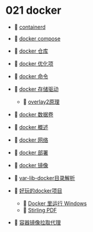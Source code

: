 # 021 docker

* 📄 [containerd ](021%20docker/containerd%20.md)
* 📄 [docker compose](021%20docker/docker%20compose.md)
* 📄 [docker 仓库](021%20docker/docker%20仓库.md)
* 📄 [docker 优化项](021%20docker/docker%20优化项.md)
* 📄 [docker 命令](021%20docker/docker%20命令.md)
* 📑 [docker 存储驱动](021%20docker/docker%20存储驱动.md)

  * 📄 [overlay2原理](021%20docker/docker%20存储驱动/overlay2原理.md)
* 📄 [docker 数据卷](021%20docker/docker%20数据卷.md)
* 📄 [docker 概述](021%20docker/docker%20概述.md)
* 📄 [docker 网络](021%20docker/docker%20网络.md)
* 📄 [docker 部署](021%20docker/docker%20部署.md)
* 📄 [docker 镜像](021%20docker/docker%20镜像.md)
* 📄 [var-lib-docker目录解析](021%20docker/var-lib-docker目录解析.md)
* 📑 [好玩的docker项目](021%20docker/好玩的docker项目.md)

  * 📄 [Docker 里运行 Windows](021%20docker/好玩的docker项目/Docker%20里运行%20Windows.md)
  * 📄 [Stirling PDF](021%20docker/好玩的docker项目/Stirling%20PDF.md)
* 📄 [容器镜像拉取代理](021%20docker/容器镜像拉取代理.md)

‍
